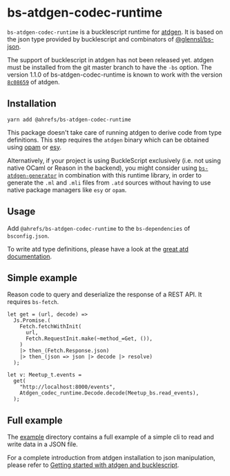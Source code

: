 # bs-atdgen-codec-runtime

`bs-atdgen-codec-runtime` is a bucklescript runtime for
[atdgen](https://github.com/mjambon/atd). It is based on the json type
provided by bucklescript and combinators of
[@glennsl/bs-json](https://github.com/glennsl/bs-json).

The support of bucklescript in atdgen has not been released
yet. atdgen must be installed from the git master branch to have the
`-bs` option. The version 1.1.0 of bs-atdgen-codec-runtime is known to
work with the version [`8c08659`](https://github.com/mjambon/atd/tree/8c08659c5858ef1d09d666bbd4815a2f6c48bde0)
of atdgen.

## Installation

```
yarn add @ahrefs/bs-atdgen-codec-runtime
```

This package doesn't take care of running atdgen to derive code from
type definitions. This step requires the `atdgen` binary which can be
obtained using [opam](https://opam.ocaml.org/) or [esy](https://esy.sh/).

Alternatively, if your project is using BuckleScript exclusively (i.e. not using native OCaml or Reason in the backend),
you might consider using [`bs-atdgen-generator`](https://github.com/jchavarri/bs-atdgen-generator) in combination with
this runtime library, in order to generate the `.ml` and `.mli` files from `.atd` sources without having to use native
package managers like `esy` or `opam`.

## Usage

Add `@ahrefs/bs-atdgen-codec-runtime` to the `bs-dependencies` of
`bsconfig.json`.

To write atd type definitions, please have a look at the [great atd
documentation](https://atd.readthedocs.io/en/latest/).

## Simple example

Reason code to query and deserialize the response of a REST API. It
requires `bs-fetch`.

```
let get = (url, decode) =>
  Js.Promise.(
    Fetch.fetchWithInit(
      url,
      Fetch.RequestInit.make(~method_=Get, ()),
    )
    |> then_(Fetch.Response.json)
    |> then_(json => json |> decode |> resolve)
  );

let v: Meetup_t.events =
  get(
    "http://localhost:8000/events",
    Atdgen_codec_runtime.Decode.decode(Meetup_bs.read_events),
  );
```

## Full example

The [example](example) directory contains a full example of a simple
cli to read and write data in a JSON file.

For a complete introduction from atdgen installation to json
manipulation, please refer to [Getting started with atdgen and
bucklescript](https://tech.ahrefs.com/getting-started-with-atdgen-and-bucklescript-1f3a14004081).
